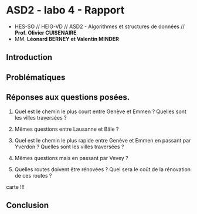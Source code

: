 ASD2 - labo 4 - Rapport
=====================

- HES-SO // HEIG-VD // ASD2 - Algorithmes et structures de données // **Prof. Olivier CUISENAIRE**
- MM. **Léonard BERNEY et Valentin MINDER**

Introduction
----------------------


Problématiques
------------------


Réponses aux questions posées.
------------------

1. Quel est le chemin le plus court entre Genève et Emmen ? Quelles sont les villes traversées ?

2. Mêmes questions entre Lausanne et Bâle ?

3. Quel est le chemin le plus rapide entre Genève et Emmen en passant par Yverdon ? Quelles sont les villes traversées ?

4. Mêmes questions mais en passant par Vevey ?

5. Quelles routes doivent être rénovées ? Quel sera le coût de la rénovation de ces routes ?

carte !!!


Conclusion
------------------

